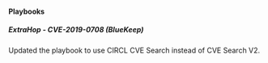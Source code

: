 
#### Playbooks

##### ExtraHop - CVE-2019-0708 (BlueKeep)

Updated the playbook to use CIRCL CVE Search instead of CVE Search V2.
